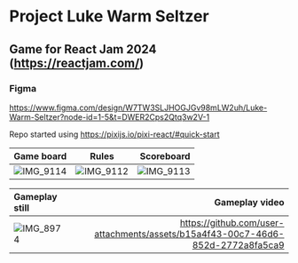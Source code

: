 # Project Luke Warm Seltzer
## Game for React Jam 2024 (https://reactjam.com/)

### Figma
https://www.figma.com/design/W7TW3SLJHOGJGv98mLW2uh/Luke-Warm-Seltzer?node-id=1-5&t=DWER2Cps2Qtq3w2V-1

Repo started using https://pixijs.io/pixi-react/#quick-start

| Game board              | Rules | Scoreboard |
| :---------------- | :------: | ----: |
|   ![IMG_9114](https://github.com/user-attachments/assets/064c657f-943b-4763-90be-8defa6ddb338)   | ![IMG_9112](https://github.com/user-attachments/assets/fdb6ca15-4e12-49f3-928e-3afc8fc14bab) | ![IMG_9113](https://github.com/user-attachments/assets/f9fb39af-0c13-4d54-8d7b-b1f018f20e6e) |


| Gameplay still | Gameplay video |
| :---------------- | ----: |
| ![IMG_8974](https://github.com/user-attachments/assets/ce8a888c-5bd5-454a-b055-6d68dd90addf) | https://github.com/user-attachments/assets/b15a4f43-00c7-46d6-852d-2772a8fa5ca9  |









